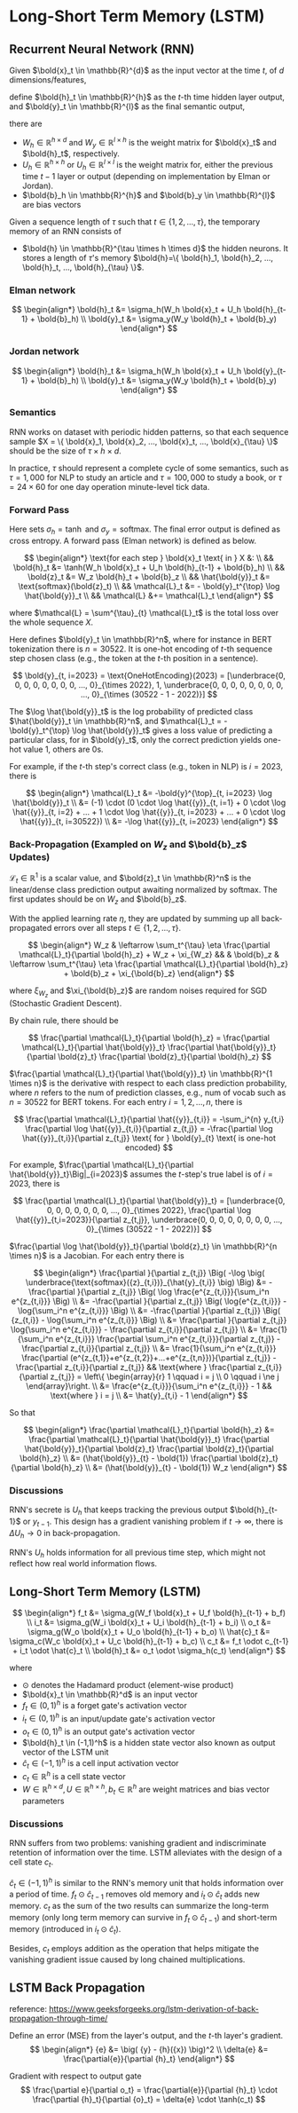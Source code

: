 # Long-Short Term Memory (LSTM)

## Recurrent Neural Network (RNN)

Given $\bold{x}_t \in \mathbb{R}^{d}$ as the input vector at the time $t$, of $d$ dimensions/features,

define $\bold{h}_t \in \mathbb{R}^{h}$ as the $t$-th time hidden layer output, and $\bold{y}_t \in \mathbb{R}^{l}$ as the final semantic output,

there are

* $W_h \in \mathbb{R}^{h \times d}$ and $W_y \in \mathbb{R}^{l \times h}$ is the weight matrix for $\bold{x}_t$ and $\bold{h}_t$, respectively.
* $U_h \in \mathbb{R}^{h \times h}$ or $U_h \in \mathbb{R}^{l \times l}$ is the weight matrix for, either the previous time $t-1$ layer or output (depending on implementation by Elman or Jordan). 
* $\bold{b}_h \in \mathbb{R}^{h}$ and $\bold{b}_y \in \mathbb{R}^{l}$ are bias vectors

Given a sequence length of $\tau$ such that $t \in \{ 1, 2, ..., \tau \}$, the temporary memory of an RNN consists of

* $\bold{h} \in \mathbb{R}^{\tau \times h \times d}$ the hidden neurons. It stores a length of $\tau$'s memory $\bold{h}=\{ \bold{h}_1, \bold{h}_2, ..., \bold{h}_t, ..., \bold{h}_{\tau} \}$.

### Elman network

$$
\begin{align*}
\bold{h}_t &= \sigma_h(W_h \bold{x}_t + U_h \bold{h}_{t-1} + \bold{b}_h)
\\
\bold{y}_t &= \sigma_y(W_y \bold{h}_t + \bold{b}_y)
\end{align*}
$$

### Jordan network

$$
\begin{align*}
\bold{h}_t &= \sigma_h(W_h \bold{x}_t + U_h \bold{y}_{t-1} + \bold{b}_h)
\\
\bold{y}_t &= \sigma_y(W_y \bold{h}_t + \bold{b}_y)
\end{align*}
$$

### Semantics

RNN works on dataset with periodic hidden patterns, so that each sequence sample $X = \{ \bold{x}_1, \bold{x}_2, ..., \bold{x}_t, ..., \bold{x}_{\tau} \}$ should be the size of $\tau \times h \times d$.

In practice, $\tau$ should represent a complete cycle of some semantics, such as $\tau = 1,000$ for NLP to study an article and $\tau = 100,000$ to study a book, or $\tau=24 \times 60$ for one day operation minute-level tick data.

### Forward Pass

Here sets $\sigma_h=\tanh$ and $\sigma_y=\text{softmax}$. 
The final error output is defined as cross entropy.
A forward pass (Elman network) is defined as below.

$$
\begin{align*}
\text{for each step } \bold{x}_t \text{ in } X &:
\\  && \bold{h}_t &= \tanh(W_h \bold{x}_t + U_h \bold{h}_{t-1} + \bold{b}_h)
\\  && \bold{z}_t &= W_z \bold{h}_t + \bold{b}_z
\\  && \hat{\bold{y}}_t &= \text{softmax}(\bold{z}_t) 
\\  && \mathcal{L}_t &= - \bold{y}_t^{\top} \log \hat{\bold{y}}_t
\\  && \mathcal{L} &+= \mathcal{L}_t
\end{align*}
$$

where $\mathcal{L} = \sum^{\tau}_{t} \mathcal{L}_t$ is the total loss over the whole sequence $X$.

Here defines $\bold{y}_t \in \mathbb{R}^n$, where for instance in BERT tokenization there is $n=30522$.
It is one-hot encoding of $t$-th sequence step chosen class (e.g., the token at the $t$-th position in a sentence).

$$
\bold{y}_{t, i=2023} = \text{OneHotEncoding}(2023) = 
[\underbrace{0, 0, 0, 0, 0, 0, 0, 0, ..., 0}_{\times 2022}, 1, \underbrace{0, 0, 0, 0, 0, 0, 0, 0, ..., 0}_{\times (30522 - 1 - 2022)}]
$$

The $\log \hat{\bold{y}}_t$ is the log probability of predicted class $\hat{\bold{y}}_t \in \mathbb{R}^n$,
and $\mathcal{L}_t = - \bold{y}_t^{\top} \log \hat{\bold{y}}_t$ gives a loss value of predicting a particular class,
for in $\bold{y}_t$, only the correct prediction yields one-hot value $1$, others are $0$s.

For example, if the $t$-th step's correct class (e.g., token in NLP) is $i=2023$, there is

$$
\begin{align*}
    \mathcal{L}_t &=
    -\bold{y}^{\top}_{t, i=2023} \log \hat{\bold{y}}_t 
\\ &= 
    (-1) \cdot (0 \cdot \log \hat{{y}}_{t, i=1} + 0 \cdot \log \hat{{y}}_{t, i=2} + ... + 1 \cdot \log \hat{{y}}_{t, i=2023} + ... + 0 \cdot \log \hat{{y}}_{t, i=30522})
\\ &= 
    -\log \hat{{y}}_{t, i=2023}
\end{align*}
$$

### Back-Propagation (Exampled on $W_z$ and $\bold{b}_z$ Updates)

$\mathcal{L}_t \in \mathbb{R}^1$ is a scalar value, and $\bold{z}_t \in \mathbb{R}^n$ is the linear/dense class prediction output awaiting normalized by softmax.
The first updates should be on $W_z$ and $\bold{b}_z$.

With the applied learning rate $\eta$, they are updated by summing up all back-propagated errors over all steps $t \in \{ 1, 2, ..., \tau \}$.

$$
\begin{align*}
W_z & \leftarrow 
\sum_t^{\tau} \eta \frac{\partial \mathcal{L}_t}{\partial \bold{h}_z} + W_z + \xi_{W_z}
&& &
\bold{b}_z & \leftarrow 
\sum_t^{\tau} \eta \frac{\partial \mathcal{L}_t}{\partial \bold{h}_z} + \bold{b}_z + \xi_{\bold{b}_z}
\end{align*}
$$

where $\xi_{W_z}$ and $\xi_{\bold{b}_z}$ are random noises required for SGD (Stochastic Gradient Descent).

By chain rule, there should be

$$
\frac{\partial \mathcal{L}_t}{\partial \bold{h}_z} = 
\frac{\partial \mathcal{L}_t}{\partial \hat{\bold{y}}_t}
\frac{\partial \hat{\bold{y}}_t}{\partial \bold{z}_t}
\frac{\partial \bold{z}_t}{\partial \bold{h}_z}
$$

$\frac{\partial \mathcal{L}_t}{\partial \hat{\bold{y}}_t} \in \mathbb{R}^{1 \times n}$ is the derivative with respect to each class prediction probability, where $n$ refers to the num of prediction classes, e.g., num of vocab such as $n=30522$ for BERT tokens.
For each entry $i = 1,2,...,n$, there is

$$
\frac{\partial \mathcal{L}_t}{\partial \hat{{y}}_{t,i}} =
-\sum_i^{n} y_{t,i} \frac{\partial \log \hat{{y}}_{t,i}}{\partial z_{t,j}} =
-\frac{\partial \log \hat{{y}}_{t,i}}{\partial z_{t,j}} 
\text{ for } \bold{y}_{t} \text{ is one-hot encoded}
$$

For example, $\frac{\partial \mathcal{L}_t}{\partial \hat{\bold{y}}_t}\Big|_{i=2023}$ assumes the $t$-step's true label is of $i=2023$, there is

$$
\frac{\partial \mathcal{L}_t}{\partial \hat{\bold{y}}_t} = 
[\underbrace{0, 0, 0, 0, 0, 0, 0, 0, ..., 0}_{\times 2022}, 
\frac{\partial \log \hat{{y}}_{t,i=2023}}{\partial z_{t,j}},
\underbrace{0, 0, 0, 0, 0, 0, 0, 0, ..., 0}_{\times (30522 - 1 - 2022)}]
$$

$\frac{\partial \log \hat{\bold{y}}_t}{\partial \bold{z}_t} \in \mathbb{R}^{n \times n}$ is a Jacobian. 
For each entry there is 

$$
\begin{align*}
    \frac{\partial }{\partial z_{t,j}} \Big( -\log \big( \underbrace{\text{softmax}({z}_{t,i})}_{\hat{y}_{t,i}} \big) \Big) &=
    -\frac{\partial }{\partial z_{t,j}} \Big( \log \frac{e^{z_{t,i}}}{\sum_i^n e^{z_{t,i}}} \Big) 
\\ &=
    -\frac{\partial }{\partial z_{t,j}} \Big( \log{e^{z_{t,i}}} - \log{\sum_i^n e^{z_{t,i}}} \Big)
\\ &=
    -\frac{\partial }{\partial z_{t,j}} \Big( {z_{t,i}} - \log{\sum_i^n e^{z_{t,i}}} \Big)
\\ &=
    \frac{\partial }{\partial z_{t,j}} \log{\sum_i^n e^{z_{t,i}}} - \frac{\partial z_{t,i}}{\partial z_{t,j}}
\\ &=
    \frac{1}{\sum_i^n e^{z_{t,i}}} \frac{\partial \sum_i^n e^{z_{t,i}}}{\partial z_{t,j}} - \frac{\partial z_{t,i}}{\partial z_{t,j}}
\\ &=
    \frac{1}{\sum_i^n e^{z_{t,i}}} \frac{\partial (e^{z_{t,1}}+e^{z_{t,2}}+...+e^{z_{t,n}})}{\partial z_{t,j}} - \frac{\partial z_{t,i}}{\partial z_{t,j}}
&& \text{where } 
    \frac{\partial z_{t,i}}{\partial z_{t,j}} = 
    \left\{ \begin{array}{r}
        1 \qquad i = j \\
        0 \qquad i \ne j
    \end{array}\right.
\\ &=
    \frac{e^{z_{t,i}}}{\sum_i^n e^{z_{t,i}}} - 1
&& \text{where } i = j
\\ &=
    \hat{y}_{t,i} - 1
\end{align*}
$$

So that

$$
\begin{align*}
\frac{\partial \mathcal{L}_t}{\partial \bold{h}_z} &= 
\frac{\partial \mathcal{L}_t}{\partial \hat{\bold{y}}_t}
\frac{\partial \hat{\bold{y}}_t}{\partial \bold{z}_t}
\frac{\partial \bold{z}_t}{\partial \bold{h}_z}
\\
&=
(\hat{\bold{y}}_{t} - \bold{1})
\frac{\partial \bold{z}_t}{\partial \bold{h}_z}
\\
&=
(\hat{\bold{y}}_{t} - \bold{1})
W_z
\end{align*}
$$

### Discussions

RNN's secrete is $U_h$ that keeps tracking the previous output $\bold{h}_{t-1}$ or $y_{t-1}$. This design has a gradient vanishing problem if $t \rightarrow \infty$, there is $\Delta U_h \rightarrow 0$ in back-propagation.

RNN's $U_h$ holds information for all previous time step, which might not reflect how real world information flows.

## Long-Short Term Memory (LSTM)

$$
\begin{align*}
f_t &= \sigma_g(W_f \bold{x}_t + U_f \bold{h}_{t-1} + b_f)
\\
i_t &= \sigma_g(W_i \bold{x}_t + U_i \bold{h}_{t-1} + b_i)
\\
o_t &= \sigma_g(W_o \bold{x}_t + U_o \bold{h}_{t-1} + b_o)
\\
\hat{c}_t &= \sigma_c(W_c \bold{x}_t + U_c \bold{h}_{t-1} + b_c)
\\
c_t &= f_t \odot c_{t-1} + i_t \odot \hat{c}_t 
\\
\bold{h}_t &= o_t \odot \sigma_h(c_t)   
\end{align*}
$$

where
* $\odot$ denotes the Hadamard product (element-wise product)
* $\bold{x}_t \in \mathbb{R}^d$ is an input vector
* $f_t \in (0,1)^h$ is a forget gate's activation vector
* $i_t \in (0,1)^h$ is an input/update gate's activation vector
* $o_t \in (0,1)^h$ is an output gate's activation vector 
* $\bold{h}_t \in (-1,1)^h$ is a hidden state vector also known as output vector of the LSTM unit
* $\hat{c}_t \in (-1,1)^h$ is a cell input activation vector
* $c_t \in \mathbb{R}^{h}$ is a cell state vector
* $W \in \mathbb{R}^{h \times d}, U \in \mathbb{R}^{h \times h}, b_t \in \mathbb{R}^{h}$ are weight matrices and bias vector parameters

### Discussions

RNN suffers from two problems: vanishing gradient and indiscriminate retention of information over the time. LSTM alleviates with the design of a cell state $c_t$.

$\hat{c}_t \in (-1,1)^h$ is similar to the RNN's memory unit that holds information over a period of time. $f_t \odot \hat{c}_{t-1}$ removes old memory and $i_t \odot \hat{c}_t$ adds new memory. $c_t$ as the sum of the two results can summarize the long-term memory (only long term memory can survive in $f_t \odot \hat{c}_{t-1}$) and short-term memory (introduced in $i_t \odot \hat{c}_t$).

Besides, $c_t$ employs addition as the operation that helps mitigate the vanishing gradient issue caused by long chained multiplications. 

## LSTM Back Propagation

reference: https://www.geeksforgeeks.org/lstm-derivation-of-back-propagation-through-time/

Define an error (MSE) from the layer's output, and the $t$-th layer's gradient.
$$
\begin{align*}
    {e} &= \big( {y} - {h}({x}) \big)^2 \\
    \delta{e}  &= \frac{\partial{e}}{\partial {h}_t}
\end{align*}
$$

Gradient with respect to output gate  
$$
\frac{\partial e}{\partial o_t} = 
\frac{\partial{e}}{\partial {h}_t} \cdot
\frac{\partial {h}_t}{\partial {o}_t} =
\delta{e} \cdot  \tanh(c_t)
$$
